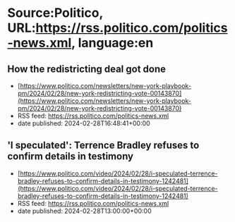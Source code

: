 # Source:Politico, URL:https://rss.politico.com/politics-news.xml, language:en

## How the redistricting deal got done
 - [https://www.politico.com/newsletters/new-york-playbook-pm/2024/02/28/new-york-redistricting-vote-00143870](https://www.politico.com/newsletters/new-york-playbook-pm/2024/02/28/new-york-redistricting-vote-00143870)
 - RSS feed: https://rss.politico.com/politics-news.xml
 - date published: 2024-02-28T16:48:41+00:00



## 'I speculated': Terrence Bradley refuses to confirm details in testimony
 - [https://www.politico.com/video/2024/02/28/i-speculated-terrence-bradley-refuses-to-confirm-details-in-testimony-1242481](https://www.politico.com/video/2024/02/28/i-speculated-terrence-bradley-refuses-to-confirm-details-in-testimony-1242481)
 - RSS feed: https://rss.politico.com/politics-news.xml
 - date published: 2024-02-28T13:00:00+00:00



